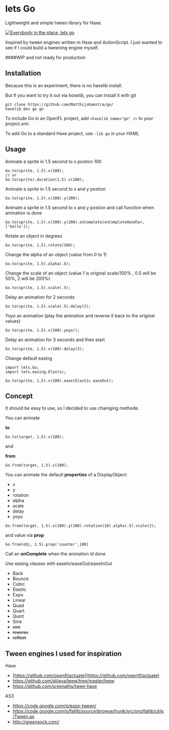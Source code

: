 # lets Go
Lightweight and simple tween library for Haxe.

[![Everybody in the place, lets go](http://img.youtube.com/vi/WY87o9IZXWg/0.jpg)](https://www.youtube.com/watch?v=WY87o9IZXWg)
 
Inspired by tween engines written in Haxe and ActionScript. I just wanted to see if I could build a tweening engine myself.

####WIP and not ready for production


## Installation

Because this is an experiment, there is no haxelib install.

But if you want to try it out via *haxelib*, you can install it with git 

```
git clone https://github.com/MatthijsKamstra/go/
haxelib dev go go
```

To include Go in an OpenFL project, add `<haxelib name="go" />` to your project.xml.

To add Go to a standard Haxe project, use `-lib go` in your HXML





## Usage

Animate a sprite in 1.5 second to x postion 100

```
Go.to(sprite, 1.5).x(100);
// or
Go.to(sprite).duration(1.5).x(100);
```

Animate a sprite in 1.5 second to x and y postion

```
Go.to(sprite, 1.5).x(100).y(200);
```

Animate a sprite in 1.5 second to x and y postion and call function when animation is done

```
Go.to(sprite, 1.5).x(100).y(200).onComplete(onCompleteHandler, ['hello']);
```

Rotate an object in degrees

```
Go.to(sprite, 1.5).rotate(360);
```

Change the alpha of an object (value from 0 to 1)

```
Go.to(sprite, 1.5).alpha(.5);
```

Change the scale of an object (value 1 is original scale/100% , 0.5 will be 50%, 2 will be 200%)

```
Go.to(sprite, 1.5).scale(.5);
```

Delay an animation for 2 seconds

```
Go.to(sprite, 1.5).scale(.5).delay(2);
```

Yoyo an animation (play the animation and reverse it back to the original values)

```
Go.to(sprite, 1.5).x(100).yoyo();
```

Delay an animation for 3 seconds and then start

```
Go.to(sprite, 1.5).x(100).delay(3);
```

Change default easing

```
import lets.Go;
import lets.easing.Elastic;

Go.to(sprite, 1.5).x(100).ease(Elastic.easeOut);
```


## Concept

It should be easy to use, so I decided to use chainging methode.

You can animate 

**to** 

`Go.to(target, 1.5).x(100);`

and 

**from** 

`Go.from(target, 1.5).x(100);`


You can animate the default **properties** of a DisplayObject:

* x
* y
* rotation 
* alpha
* scale
* delay
* yoyo


`Go.from(target, 1.5).x(100).y(100).rotation(10).alpha(.5).scale(2);`

and value via **prop**

`Go.from(obj, 1.5).prop('counter',100)`


Call an **onComplete** when the animation id done

Use easing classes with easeIn/easeOut/easeInOut

* Back
* Bounce
* Cubic
* Elastic
* Expo
* Linear
* Quad
* Quart
* Quint
* Sine
* ~~circ~~
* ~~reverse~~
* ~~reflect~~

## Tween engines I used for inspiration

Haxe

* [https://github.com/openfl/actuate](https://github.com/openfl/actuate)
* https://github.com/alijaya/teew/tree/master/teew
* https://github.com/sreenaths/twee-haxe

AS3

* https://code.google.com/p/eaze-tween/
* https://code.google.com/p/fatlib/source/browse/trunk/src/org/fatlib/utils/Tween.as
* http://greensock.com/

